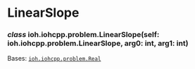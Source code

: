 # LinearSlope


### _class_ ioh.iohcpp.problem.LinearSlope(self: ioh.iohcpp.problem.LinearSlope, arg0: int, arg1: int)
Bases: [`ioh.iohcpp.problem.Real`](ioh.iohcpp.problem.Real.md#ioh.iohcpp.problem.Real)
